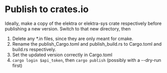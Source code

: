 # Publish to crates.io

Ideally, make a copy of the elektra or elektra-sys crate respectively before publishing a new version.
Switch to that new directory, then

1. Delete any \*.in files, since they are only meant for cmake.
2. Rename the publish_Cargo.toml and publish_build.rs to Cargo.toml and build.rs respectively.
3. Set the updated version correctly in Cargo.toml
4. `cargo login $api_token`, then `cargo publish` (possibly with a --dry-run first)
